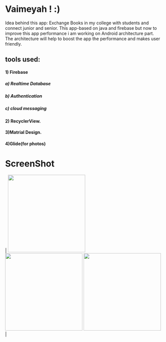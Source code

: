 # Vaimeyah ! :)
Idea behind this app:
Exchange Books in my college with students and connect junior and senior.
This app-based on java and firebase but now to improve this app performance i am working on Android architecture part. The architecture will help to boost the app the performance and makes user friendly.



## tools used:
#### 1) Firebase
##### a) Realtime Database
##### b) Authentication
##### c) cloud messaging
   
#### 2) RecyclerView.
#### 3)Matrial Design.
#### 4)Glide(for photos)


# ScreenShot
| <img src="https://raw.githubusercontent.com/therealsanjeev/NSUTBookExchange/master/Photos/Screenshot_20200619-160054.png" width="250"> <img src="https://raw.githubusercontent.com/therealsanjeev/NSUTBookExchange/master/Photos/Screenshot_20200619-160106.png" width="250"> 
<img src="https://raw.githubusercontent.com/therealsanjeev/NSUTBookExchange/master/Photos/Screenshot_20200619-160305.png" width="250"> |
